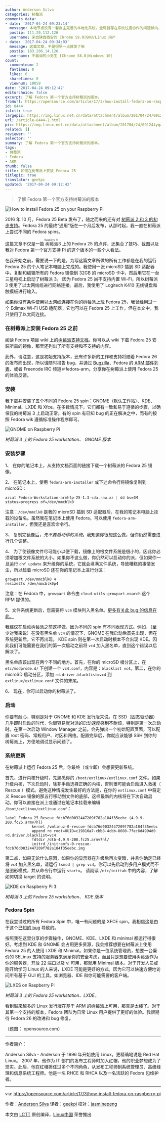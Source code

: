 ```yaml
---
author: Anderson Silva
categories: 树莓派
comments_data:
- date: '2017-04-24 09:23:14'
  message: 本地节点没有一套自主完善的本地化系统，全局就存在系统过度协作的问题倾向，而且普遍的恶化。。
  postip: 111.20.112.126
  username: 来自陕西西安的 Chrome 58.0|GNU/Linux 用户
- date: '2017-04-24 09:34:03'
  message: 这篇文章，不是很早一点就发了嘛
  postip: 183.206.14.126
  username: 不着调的小男生 [Chrome 58.0|Windows 10]
count:
  commentnum: 2
  favtimes: 0
  likes: 0
  sharetimes: 0
  viewnum: 10059
date: '2017-04-24 09:12:42'
editorchoice: false
excerpt: 了解 Fedora 第一个官方支持树莓派的版本。
fromurl: https://opensource.com/article/17/3/how-install-fedora-on-raspberry-pi
id: 8444
islctt: true
largepic: https://img.linux.net.cn/data/attachment/album/201704/24/091244yqax6tk8fttt1i3f.jpg
url: /article-8444-1.html
pic: https://img.linux.net.cn/data/attachment/album/201704/24/091244yqax6tk8fttt1i3f.jpg.thumb.jpg
related: []
reviewer: ''
selector: ''
summary: 了解 Fedora 第一个官方支持树莓派的版本。
tags:
- 树莓派
- Fedora
- ARM
thumb: false
title: 如何在树莓派上安装 Fedora 25
titlepic: true
translator: geekpi
updated: '2017-04-24 09:12:42'
---
```



> 
> 了解 Fedora 第一个官方支持树莓派的版本
> 
> 
> 


![How to install Fedora 25 on your Raspberry Pi](https://img.linux.net.cn/data/attachment/album/201704/24/091244yqax6tk8fttt1i3f.jpg "How to install Fedora 25 on your Raspberry Pi")


2016 年 10 月，Fedora 25 Beta 发布了，随之而来的还有对 [树莓派 2 和 3 的初步支持](https://fedoramagazine.org/raspberry-pi-support-fedora-25-beta/)。Fedora 25 的最终“通用”版在一个月后发布，从那时起，我一直在树莓派上尝试不同的 Fedora spins。


这篇文章不仅是一篇<ruby> 树莓派 <rt>  Raspberry Pi </rt></ruby> 3 上的 Fedora 25 的点评，还集合了技巧、截图以及我对 Fedora 第一个官方支持 Pi 的这个版本的一些个人看法。


在我开始之前，需要说一下的是，为写这篇文章所做的所有工作都是在我的运行 Fedora 25 的个人笔记本电脑上完成的。我使用一张 microSD 插到 SD 适配器中，复制和编辑所有的 Fedora 镜像到 32GB 的 microSD 卡中，然后用它在一台三星电视上启动了树莓派 3。 因为 Fedora 25 尚不支持内置 Wi-Fi，所以树莓派 3 使用了以太网线缆进行网络连接。最后，我使用了 Logitech K410 无线键盘和触摸板进行输入。


如果你没有条件使用以太网线连接在你的树莓派上玩 Fedora 25，我曾经用过一个 Edimax Wi-Fi USB 适配器，它也可以在 Fedora 25 上工作，但在本文中，我只使用了以太网连接。


### 在树莓派上安装 Fedora 25 之前


阅读 Fedora 项目 wiki 上的[树莓派支持文档](https://fedoraproject.org/wiki/Raspberry_Pi)。你可以从 wiki 下载 Fedora 25 安装所需的镜像，那里还列出了所有支持和不支持的内容。


此外，请注意，这是初始支持版本，还有许多新的工作和支持将随着 Fedora 26 的发布而出现，所以请随时报告 bug，并通过 [Bugzilla](https://bugzilla.redhat.com/show_bug.cgi?id=245418)、Fedora 的 [ARM 邮件列表](https://lists.fedoraproject.org/admin/lists/arm%40lists.fedoraproject.org/)、或者 Freenode IRC 频道＃fedora-arm，分享你在树莓派上使用 Fedora 25 的体验反馈。


### 安装


我下载并安装了五个不同的 Fedora 25 spin：GNOME（默认工作站）、KDE、Minimal、LXDE 和 Xfce。在多数情况下，它们都有一致和易于遵循的步骤，以确保我的树莓派 3 上启动正常。有的 spin 有已知 bug 的正在解决之中，而有的按照 Fedora wik 遵循标准操作程序即可。


![GNOME on Raspberry Pi](https://img.linux.net.cn/data/attachment/album/201704/24/091245zltj3ozvule1quy4.png "GNOME on Raspberry Pi")


*树莓派 3 上的 Fedora 25 workstation、 GNOME 版本*


### 安装步骤


1、 在你的笔记本上，从支持文档页面的链接下载一个树莓派的 Fedora 25 镜像。


2、 在笔记本上，使用 `fedora-arm-installer` 或下述命令行将镜像复制到 microSD：



```
xzcat Fedora-Workstation-armhfp-25-1.3-sda.raw.xz | dd bs=4M status=progress of=/dev/mmcblk0

```

注意：`/dev/mmclk0` 是我的 microSD 插到 SD 适配器后，在我的笔记本电脑上挂载的设备名。虽然我在笔记本上使用 Fedora，可以使用 `fedora-arm-installer`，但我还是喜欢命令行。


3、 复制完镜像后，*先不要启动你的系统*。我知道你很想这么做，但你仍然需要进行几个调整。


4、 为了使镜像文件尽可能小以便下载，镜像上的根文件系统是很小的，因此你必须增加根文件系统的大小。如果你不这么做，你仍然可以启动你的派，但如果你一旦运行 `dnf update` 来升级你的系统，它就会填满文件系统，导致糟糕的事情发生，所以趁着 microSD 还在你的笔记本上进行分区：



```
growpart /dev/mmcblk0 4
resize2fs /dev/mmcblk0p4

```

注意：在 Fedora 中，`growpart` 命令由 `cloud-utils-growpart.noarch` 这个 RPM 提供的。


5、文件系统更新后，您需要将 `vc4` 模块列入黑名单。[更多有关此 bug 的信息在此。](https://bugzilla.redhat.com/show_bug.cgi?id=1387733)


我建议在启动树莓派之前这样做，因为不同的 spin 有不同表现方式。例如，（至少对我来说）在没有黑名单 `vc4` 的情况下，GNOME 在我启动后首先出现，但在系统更新后，它不再出现。 KDE spin 则在第一次启动时根本不会出现 KDE。因此我们可能需要在我们的第一次启动之前将 `vc4` 加入黑名单，直到这个错误以后解决了。


黑名单应该出现在两个不同的地方。首先，在你的 microSD 根分区上，在 `etc/modprode.d/` 下创建一个 `vc4.conf`，内容是：`blacklist vc4`。第二，在你的 microSD 启动分区，添加 `rd.driver.blacklist=vc4` 到 `extlinux/extlinux.conf` 文件的末尾。


6、 现在，你可以启动你的树莓派了。


### 启动


你要有耐心，特别是对于 GNOME 和 KDE 发行版来说。在 SSD（固态驱动器）几乎即时启动的时代，你很容易就对派的启动速度感到不耐烦，特别是第一次启动时。在第一次启动 Window Manager 之前，会先弹出一个初始配置页面，可以配置 root 密码、常规用户、时区和网络。配置完毕后，你就应该能够 SSH 到你的树莓派上，方便地调试显示问题了。


### 系统更新


在树莓派上运行 Fedora 25 后，你最终（或立即）会想要更新系统。


首先，进行内核升级时，先熟悉你的 `/boot/extlinux/extlinux.conf` 文件。如果升级内核，下次启动时，除非手动选择正确的内核，否则很可能会启动进入救援（ Rescue ）模式。避免这种情况发生最好的方法是，在你的 `extlinux.conf` 中将定义 Rescue 镜像的那五行移动到文件的底部，这样最新的内核将在下次自动启动。你可以直接在派上或通过在笔记本挂载来编辑 `/boot/extlinux/extlinux.conf`：



```
label Fedora 25 Rescue fdcb76d0032447209f782a184f35eebc (4.9.9-200.fc25.armv7hl)
            kernel /vmlinuz-0-rescue-fdcb76d0032447209f782a184f35eebc
            append ro root=UUID=c19816a7-cbb8-4cbb-8608-7fec6d4994d0 rd.driver.blacklist=vc4
            fdtdir /dtb-4.9.9-200.fc25.armv7hl/
            initrd /initramfs-0-rescue-fdcb76d0032447209f782a184f35eebc.img
```

第二点，如果无论什么原因，如果你的显示器在升级后再次变暗，并且你确定已经将 `vc4` 加入黑名单，请运行 `lsmod | grep vc4`。你可以先启动到多用户模式而不是图形模式，并从命令行中运行 `startx`。 请阅读 `/etc/inittab` 中的内容，了解如何切换 target 的说明。


![KDE on Raspberry Pi 3](https://img.linux.net.cn/data/attachment/album/201704/24/091246e4t429e4024hytl9.png "KDE on Raspberry Pi 3")


*树莓派 3 上的 Fedora 25 workstation、 KDE 版本*


### Fedora Spin


在我尝试过的所有 Fedora Spin 中，唯一有问题的是 XFCE spin，我相信这是由于这个[已知的 bug](https://bugzilla.redhat.com/show_bug.cgi?id=1389163) 导致的。


按照我在这里分享的步骤操作，GNOME、KDE、LXDE 和 minimal 都运行得很好。考虑到 KDE 和 GNOME 会占用更多资源，我会推荐想要在树莓派上使用 Fedora 25 的人使用 LXDE 和 Minimal。如果你是一位系统管理员，想要一台廉价的 SELinux 支持的服务器来满足你的安全考虑，而且只是想要使用树莓派作为你的服务器，开放 22 端口以及 vi 可用，那就用 Minimal 版本。对于开发人员或刚开始学习 Linux 的人来说，LXDE 可能是更好的方式，因为它可以快速方便地访问所有基于 GUI 的工具，如浏览器、IDE 和你可能需要的客户端。


![LXES on Raspberry Pi ](https://img.linux.net.cn/data/attachment/album/201704/24/091247ydd0dtrbdrwirsax.png "LXDE on Raspberry Pi 3")


*树莓派 3 上的 Fedora 25 workstation、LXDE。*


看到越来越多的 Linux 发行版在基于 ARM 的树莓派上可用，那真是太棒了。对于其第一个支持的版本，Fedora 团队为日常 Linux 用户提供了更好的体验。我很期待 Fedora 26 的改进和 bug 修复。


（题图： opensource.com）




---


作者简介：


Anderson Silva - Anderson 于 1996 年开始使用 Linux。更精确地说是 Red Hat Linux。 2007 年，他作为 IT 部门的发布工程师时加入红帽，他的职业梦想成为了现实。此后，他在红帽担任过多个不同角色，从发布工程师到系统管理员、高级经理和信息系统工程师。他是一名 RHCE 和 RHCA 以及一名活跃的 Fedora 包维护者。




---


via: <https://opensource.com/article/17/3/how-install-fedora-on-raspberry-pi>


作者：[Anderson Silva](https://opensource.com/users/ansilva) 译者：[geekpi](https://github.com/geekpi) 校对：[jasminepeng](https://github.com/jasminepeng)


本文由 [LCTT](https://github.com/LCTT/TranslateProject) 原创编译，[Linux中国](https://linux.cn/) 荣誉推出